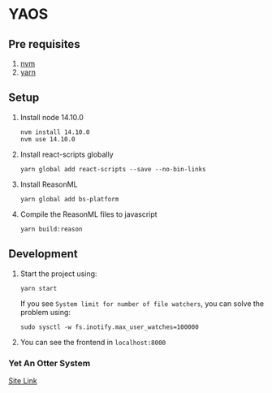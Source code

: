 # YAOS

## Pre requisites

1. [nvm](https://www.digitalocean.com/community/tutorials/how-to-install-node-js-on-ubuntu-18-04#installing-using-nvm)
1. [yarn](https://classic.yarnpkg.com/en/docs/install/)

## Setup

1. Install node 14.10.0
    ```
    nvm install 14.10.0
    nvm use 14.10.0
    ```
1. Install react-scripts globally
    ```
    yarn global add react-scripts --save --no-bin-links
    ```
1. Install ReasonML
    ```
    yarn global add bs-platform
    ```
1. Compile the ReasonML files to javascript
    ```
    yarn build:reason
    ```

## Development

1. Start the project using:
    ```
    yarn start
    ```

    If you see ```System limit for number of file watchers```, you can solve the problem using:

    ```
    sudo sysctl -w fs.inotify.max_user_watches=100000
    ```
 1. You can see the frontend in ```localhost:8000```

### Yet An Otter System

[Site Link](https://proyecto-nutria.github.io/)

